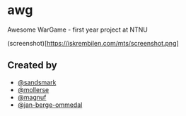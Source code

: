 # awg
Awesome WarGame - first year project at NTNU

(screenshot)[https://iskrembilen.com/mts/screenshot.png]

## Created by
* [@sandsmark](https://github.com/sandsmark)
* [@mollerse](https://github.com/mollerse)
* [@magnuf](https://github.com/magnuf)
* [@jan-berge-ommedal](https://github.com/jan-berge-ommedal)
